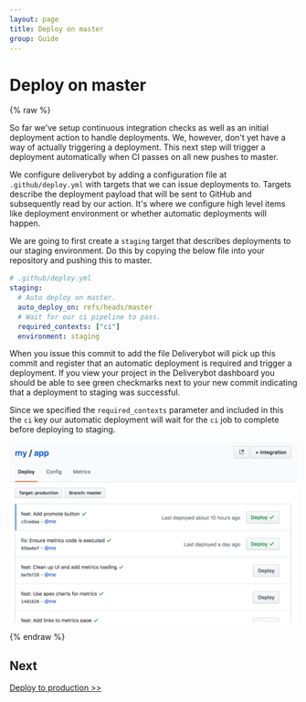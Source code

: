 ```yaml
---
layout: page
title: Deploy on master
group: Guide
---
```


# Deploy on master

{% raw %}

So far we've setup continuous integration checks as well as an initial
deployment action to handle deployments. We, however, don't yet have a way of
actually triggering a deployment. This next step will trigger a deployment
automatically when CI passes on all new pushes to master.

We configure deliverybot by adding a configuration file at `.github/deploy.yml`
with targets that we can issue deployments to. Targets describe the deployment
payload that will be sent to GitHub and subsequently read by our action. It's
where we configure high level items like deployment environment or whether
automatic deployments will happen.

We are going to first create a `staging` target that describes deployments to
our staging environment. Do this by copying the below file into your
repository and pushing this to master.

```yaml
# .github/deploy.yml
staging:
  # Auto deploy on master.
  auto_deploy_on: refs/heads/master
  # Wait for our ci pipeline to pass.
  required_contexts: ["ci"]
  environment: staging
```

When you issue this commit to add the file Deliverybot will pick up this commit
and register that an automatic deployment is required and trigger a deployment.
If you view your project in the Deliverybot dashboard you should be able to see
green checkmarks next to your new commit indicating that a deployment to
staging was successful.

Since we specified the `required_contexts` parameter and included in this the
`ci` key our automatic deployment will wait for the `ci` job to complete before
deploying to staging.

![On master deploy](/assets/images/deploy-list.png)

{% endraw %}

## Next

[Deploy to production >>](/docs/guide/4-deploy-to-production/)
